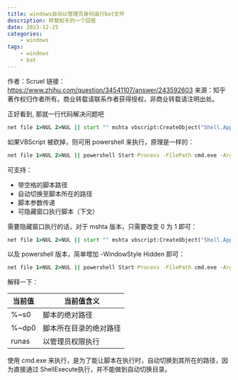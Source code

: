 ```yaml
---
title: windows自动以管理员身份运行bat文件
description: 转载知乎的一个回答
date: 2023-12-25
categories:
    - windows
tags:
    - windows
    - bat
---
```


作者：Scruel
链接：<https://www.zhihu.com/question/34541107/answer/243592603>
来源：知乎
著作权归作者所有。商业转载请联系作者获得授权，非商业转载请注明出处。

正好看到, 那就一行代码解决问题吧

```bat
net file 1>NUL 2>NUL || start "" mshta vbscript:CreateObject("Shell.Application").ShellExecute("cmd.exe","/c pushd ""%~dp0"" && ""%~s0"" %*","","runas",0)(window.close) && exit
```

如果VBScript 被砍掉，则可用 powershell 来执行，原理是一样的：

```bat
net file 1>NUL 2>NUL || powershell Start-Process -FilePath cmd.exe -ArgumentList """/c pushd %~dp0 && %~s0 %*""" -Verb RunAs && exit
```

可支持：

* 带空格的脚本路径
* 自动切换至脚本所在的路径
* 脚本参数传递
* 可隐藏窗口执行脚本（下文）

需要隐藏窗口执行的话，对于 mshta 版本，只需要改变 0 为 1 即可：

```bat
net file 1>NUL 2>NUL || start "" mshta vbscript:CreateObject("Shell.Application").ShellExecute("cmd.exe","/c pushd ""%~dp0"" && ""%~s0"" %*","","runas",1)(window.close) && exit
```

以及 powershell 版本，简单增加 -WindowStyle Hidden 即可：

```bat
net file 1>NUL 2>NUL || powershell Start-Process -FilePath cmd.exe -ArgumentList """/c pushd %~dp0 && %~s0 %*""" -Verb RunAs -WindowStyle Hidden && exit
```

解释一下：

|当前值|当前值含义|
|----|----|
|%~s0|脚本的绝对路径|
|%~dp0|脚本所在目录的绝对路径|
|runas|以管理员权限执行|

使用 cmd.exe 来执行，是为了能让脚本在执行时，自动切换到其所在的路径，因为直接通过 ShellExecute执行，并不能做到自动切换目录。
